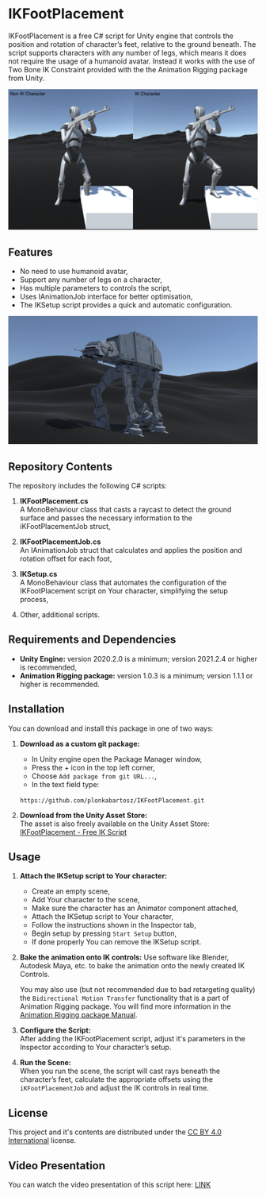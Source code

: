# IKFootPlacement

IKFootPlacement is a free C# script for Unity engine that controls the position and rotation of character’s feet, relative to the ground beneath. The script supports characters with any number of legs, which means it does not require the usage of a humanoid avatar. Instead it works with the use of Two Bone IK Constraint provided with the the Animation Rigging package from Unity.

![IK_01](assets~/ikfootplacement_01.jpg)

## Features

- No need to use humanoid avatar,
- Support any number of legs on a character,
- Has multiple parameters to controls the script,
- Uses IAnimationJob interface for better optimisation,
- The IKSetup script provides a quick and automatic configuration.

![IK_02](assets~/ikfootplacement_02.jpg)

## Repository Contents

The repository includes the following C# scripts:

1. **IKFootPlacement.cs**  
   A MonoBehaviour class that casts a raycast to detect the ground surface and passes the necessary information to the iKFootPlacementJob struct,

2. **IKFootPlacementJob.cs**  
   An IAnimationJob struct that calculates and applies the position and rotation offset for each foot,

3. **IKSetup.cs**  
   A MonoBehaviour class that automates the configuration of the IKFootPlacement script on Your character, simplifying the setup process,

4. Other, additional scripts.

## Requirements and Dependencies

- **Unity Engine:** version 2020.2.0 is a minimum; version 2021.2.4 or higher is recommended,
- **Animation Rigging package:** version 1.0.3 is a minimum; version 1.1.1 or higher is recommended.

## Installation

You can download and install this package in one of two ways:

1. **Download as a custom git package:**  
   - In Unity engine open the Package Manager window, 
   - Press the + icon in the top left corner,
   - Choose `Add package from git URL...`,
   - In the text field type:

   `https://github.com/plonkabartosz/IKFootPlacement.git`

2. **Download from the Unity Asset Store:**  
   The asset is also freely available on the Unity Asset Store: 
   [IKFootPlacement - Free IK Script](https://u3d.as/3vyY)

## Usage

1. **Attach the IKSetup script to Your character:**
   - Create an empty scene,
   - Add Your character to the scene,
   - Make sure the character has an Animator component attached,
   - Attach the IKSetup script to Your character,
   - Follow the instructions shown in the Inspector tab,
   - Begin setup by pressing `Start Setup` button,
   - If done properly You can remove the IKSetup script.
  
2. **Bake the animation onto IK controls:**
   Use software like Blender, Autodesk Maya, etc. to bake the animation onto the newly created IK Controls.

   You may also use (but not recommended due to bad retargeting quality) the `Bidirectional Motion Transfer` functionality that is a part of Animation Rigging package.
   You will find more information in the [Animation Rigging package Manual](https://docs.unity3d.com/Packages/com.unity.animation.rigging@1.1/manual/BidirectionalMotionTransfer.html).

3. **Configure the Script:**  
   After adding the IKFootPlacement script, adjust it's parameters in the Inspector according to Your character’s setup.

4. **Run the Scene:**  
   When you run the scene, the script will cast rays beneath the character’s feet, calculate the appropriate offsets using the `iKFootPlacementJob` and adjust the IK controls in real time.

## License

This project and it's contents are distributed under the [CC BY 4.0 International](https://creativecommons.org/licenses/by/4.0/) license.

## Video Presentation

You can watch the video presentation of this script here: [LINK](https://www.youtube.com/@lifelike-motion)
